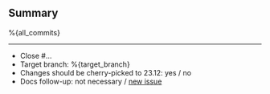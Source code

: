## Summary

%{all_commits}

<!--
Reminder:
- Ensure proposed changes are tested in CI
- Ensure docstrings and comments are up to date
- Update changelog if you want a mention in release notes
-->

---

- Close #...
- Target branch: %{target_branch}
- Changes should be cherry-picked to 23.12: yes / no
- Docs follow-up: not necessary / [new issue](https://git.picodata.io/picodata/picodata/docs/-/issues/new?issuable_template=followup)
<!--
- Follow-up for !...
- Depends on !...
- See also ...
-->
